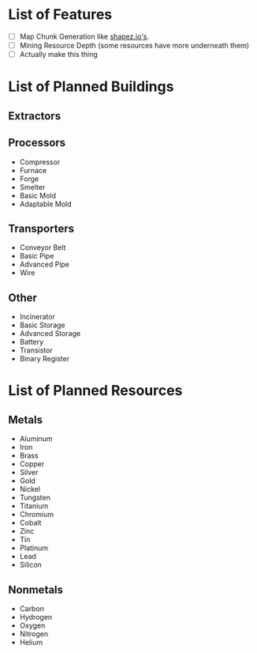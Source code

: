 # List of Features

- [ ] Map Chunk Generation like [shapez.io's](https://shapez.io).
- [ ] Mining Resource Depth (some resources have more underneath them)
- [ ] Actually make this thing

# List of Planned Buildings

## Extractors

## Processors

- Compressor
- Furnace
- Forge
- Smelter
- Basic Mold
- Adaptable Mold

## Transporters

- Conveyor Belt
- Basic Pipe
- Advanced Pipe
- Wire

## Other

- Incinerator
- Basic Storage
- Advanced Storage
- Battery
- Transistor
- Binary Register

# List of Planned Resources

## Metals

- Aluminum
- Iron
- Brass
- Copper
- Silver
- Gold
- Nickel
- Tungsten
- Titanium
- Chromium
- Cobalt
- Zinc
- Tin
- Platinum
- Lead
- Silicon

## Nonmetals

- Carbon
- Hydrogen
- Oxygen
- Nitrogen
- Helium
